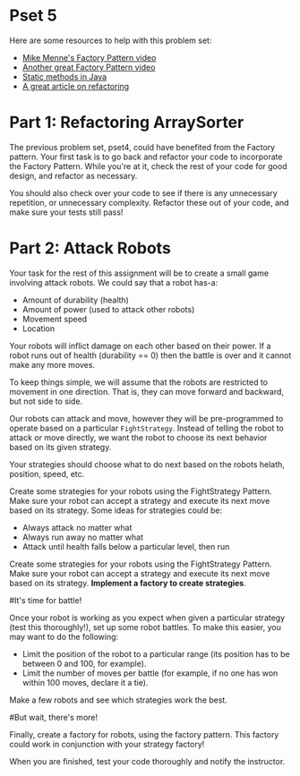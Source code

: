 Pset 5
======

Here are some resources to help with this problem set:

* [Mike Menne's Factory Pattern video](http://tv.launchcode.us/#/videos/java_factory_design_pattern?lesson=Java)
* [Another great Factory Pattern video](https://www.youtube.com/watch?t=72&v=ub0DXaeV6hA)
* [Static methods in Java](http://www.programmingsimplified.com/java/source-code/java-static-method-program)
* [A great article on refactoring](http://www.cs.usfca.edu/~parrt/course/601/lectures/refactoring/refactoring.html)

# Part 1: Refactoring ArraySorter

The previous problem set, pset4, could have benefited from the Factory pattern. Your first task is to go back and refactor your code
to incorporate the Factory Pattern. While you're at it, check the rest of your code for good design, and refactor as necessary.

You should also check over your code to see if there is any unnecessary repetition, or unnecessary complexity. Refactor these out of your code, and make sure your tests still pass!

# Part 2: Attack Robots

Your task for the rest of this assignment will be to create a small game involving attack robots. We could say that a robot has-a:

* Amount of durability (health)
* Amount of power (used to attack other robots)
* Movement speed
* Location

Your robots will inflict damage on each other based on their power. If a robot runs out of health (durability == 0) then the battle is over and it cannot make any more moves.

To keep things simple, we will assume that the robots are restricted to movement in one direction. That is, they can move forward and backward, but not side to side.

Our robots can attack and move, however they will be pre-programmed to operate based on a particular `FightStrategy`. Instead of telling the robot to attack or move directly, we want the robot to choose its next behavior based on its given strategy.

Your strategies should choose what to do next based on the robots helath, position, speed, etc.

Create some strategies for your robots using the FightStrategy Pattern. Make sure your robot can accept a strategy and execute its next move based on its strategy. Some ideas for strategies could be:

* Always attack no matter what
* Always run away no matter what
* Attack until health falls below a particular level, then run

Create some strategies for your robots using the FightStrategy Pattern. Make sure your robot can accept a strategy and execute its next move based on its strategy. **Implement a factory to create strategies**.

#It's time for battle!

Once your robot is working as you expect when given a particular strategy (test this thoroughly!), set up some robot battles. To make this easier, you may want to do the following:

* Limit the position of the robot to a particular range (its position has to be between 0 and 100, for example).
* Limit the number of moves per battle (for example, if no one has won within 100 moves, declare it a tie).

Make a few robots and see which strategies work the best.

#But wait, there's more!

Finally, create a factory for robots, using the factory pattern. This factory could work in conjunction with your strategy factory!

When you are finished, test your code thoroughly and notify the instructor.
